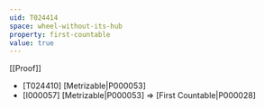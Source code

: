 ```yaml
---
uid: T024414
space: wheel-without-its-hub
property: first-countable
value: true
---
```

[[Proof]]

* [T024410] [Metrizable|P000053]
* [I000057] [Metrizable|P000053] => [First Countable|P000028]

